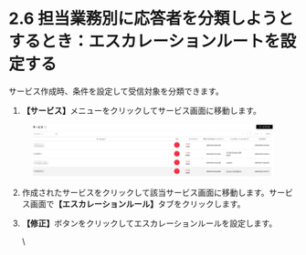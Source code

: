 # 2.6 担当業務別に応答者を分類しようとするとき：エスカレーションルートを設定する

サービス作成時、条件を設定して受信対象を分類できます。



1. **【サービス】**&#x30E1;ニューをクリックしてサービス画面に移動します。

<figure><img src="../../.gitbook/assets/image (281).png" alt=""><figcaption></figcaption></figure>



2. 作成されたサービスをクリックして該当サービス画面に移動します。サービス画面&#x3067;**【エスカレーションルール】**&#x30BF;ブをクリックします。
3.  **【修正】**&#x30DC;タンをクリックしてエスカレーションルールを設定します。

    \


    <figure><img src="https://lh7-rt.googleusercontent.com/docsz/AD_4nXeTLdCAtPRm45jpYKx1rqmlil1xpNU84UHgShFiI9OR_f3Um4mYMv6jOVEwTVk3qc58nMvXj9KFZPzvhA-RkVsUStVTgdid20vmvfvOAvpIQSbmqlh9kLewYAnmoIDTlb8JYeHmAKqmLACYNqCl6X-lIL4?key=0Xa7fMJhbTOfjN6ztS0Ywg" alt=""><figcaption></figcaption></figure>
